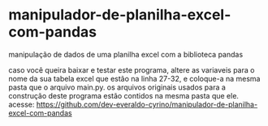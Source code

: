 # manipulador-de-planilha-excel-com-pandas
 manipulação de dados de uma planilha excel com a biblioteca pandas
 
caso você queira baixar e testar este programa, altere as variaveis para o nome da sua tabela excel que estão na linha 27-32, e coloque-a na mesma pasta que o arquivo main.py.
os arquivos originais usados para a construção deste programa estão contidos na mesma pasta que ele.
acesse: https://github.com/dev-everaldo-cyrino/manipulador-de-planilha-excel-com-pandas
